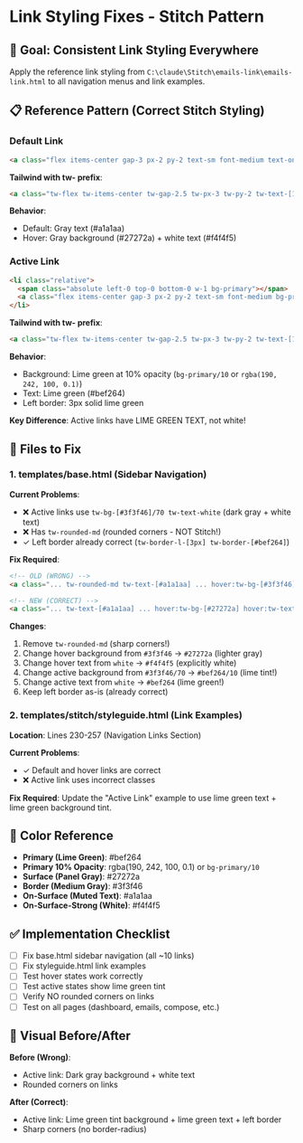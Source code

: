 # Link Styling Fixes - Stitch Pattern

## 🎯 Goal: Consistent Link Styling Everywhere

Apply the reference link styling from `C:\claude\Stitch\emails-link\emails-link.html` to all navigation menus and link examples.

## 📋 Reference Pattern (Correct Stitch Styling)

### Default Link
```html
<a class="flex items-center gap-3 px-2 py-2 text-sm font-medium text-on-surface hover:bg-surface hover:text-on-surface-strong">
```

**Tailwind with tw- prefix**:
```html
<a class="tw-flex tw-items-center tw-gap-2.5 tw-px-3 tw-py-2 tw-text-[13px] tw-font-medium tw-text-[#a1a1aa] hover:tw-bg-[#27272a] hover:tw-text-[#f4f4f5]">
```

**Behavior**:
- Default: Gray text (#a1a1aa)
- Hover: Gray background (#27272a) + white text (#f4f4f5)

### Active Link
```html
<li class="relative">
  <span class="absolute left-0 top-0 bottom-0 w-1 bg-primary"></span>
  <a class="flex items-center gap-3 px-2 py-2 text-sm font-medium bg-primary/10 text-primary">
</li>
```

**Tailwind with tw- prefix**:
```html
<a class="tw-flex tw-items-center tw-gap-2.5 tw-px-3 tw-py-2 tw-text-[13px] tw-font-medium tw-bg-primary/10 tw-text-[#bef264] tw-border-l-[3px] tw-border-[#bef264]">
```

**Behavior**:
- Background: Lime green at 10% opacity (`bg-primary/10` or `rgba(190, 242, 100, 0.1)`)
- Text: Lime green (#bef264)
- Left border: 3px solid lime green

**Key Difference**: Active links have LIME GREEN TEXT, not white!

## 🔧 Files to Fix

### 1. templates/base.html (Sidebar Navigation)

**Current Problems**:
- ❌ Active links use `tw-bg-[#3f3f46]/70 tw-text-white` (dark gray + white text)
- ❌ Has `tw-rounded-md` (rounded corners - NOT Stitch!)
- ✓ Left border already correct (`tw-border-l-[3px] tw-border-[#bef264]`)

**Fix Required**:
```html
<!-- OLD (WRONG) -->
<a class="... tw-rounded-md tw-text-[#a1a1aa] ... hover:tw-bg-[#3f3f46] hover:tw-text-white {% if active %}tw-bg-[#3f3f46]/70 tw-text-white tw-border-l-[3px] tw-border-[#bef264]{% endif %}">

<!-- NEW (CORRECT) -->
<a class="... tw-text-[#a1a1aa] ... hover:tw-bg-[#27272a] hover:tw-text-[#f4f4f5] {% if active %}tw-bg-[#bef264]/10 tw-text-[#bef264] tw-border-l-[3px] tw-border-[#bef264] tw-pl-[9px]{% endif %}">
```

**Changes**:
1. Remove `tw-rounded-md` (sharp corners!)
2. Change hover background from `#3f3f46` → `#27272a` (lighter gray)
3. Change hover text from `white` → `#f4f4f5` (explicitly white)
4. Change active background from `#3f3f46/70` → `#bef264/10` (lime tint!)
5. Change active text from `white` → `#bef264` (lime green!)
6. Keep left border as-is (already correct)

### 2. templates/stitch/styleguide.html (Link Examples)

**Location**: Lines 230-257 (Navigation Links Section)

**Current Problems**:
- ✓ Default and hover links are correct
- ❌ Active link uses incorrect classes

**Fix Required**:
Update the "Active Link" example to use lime green text + lime green background tint.

## 🎨 Color Reference

- **Primary (Lime Green)**: #bef264
- **Primary 10% Opacity**: rgba(190, 242, 100, 0.1) or `bg-primary/10`
- **Surface (Panel Gray)**: #27272a
- **Border (Medium Gray)**: #3f3f46
- **On-Surface (Muted Text)**: #a1a1aa
- **On-Surface-Strong (White)**: #f4f4f5

## ✅ Implementation Checklist

- [ ] Fix base.html sidebar navigation (all ~10 links)
- [ ] Fix styleguide.html link examples
- [ ] Test hover states work correctly
- [ ] Test active states show lime green tint
- [ ] Verify NO rounded corners on links
- [ ] Test on all pages (dashboard, emails, compose, etc.)

## 📸 Visual Before/After

**Before (Wrong)**:
- Active link: Dark gray background + white text
- Rounded corners on links

**After (Correct)**:
- Active link: Lime green tint background + lime green text + left border
- Sharp corners (no border-radius)
